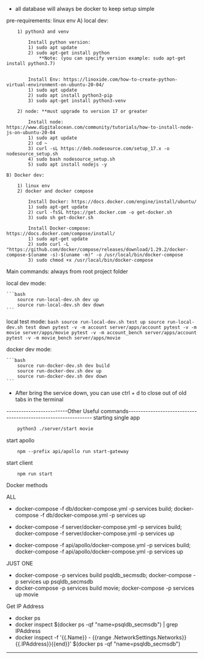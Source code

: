 - all database will always be docker to keep setup simple

pre-requirements: linux env
    A) local dev:

        1) python3 and venv
            
            Install python version:
            1) sudo apt update 
            2) sudo apt-get install python
                **Note: (you can specify version example: sudo apt-get install python3.7)


            Install Env: https://linoxide.com/how-to-create-python-virtual-environment-on-ubuntu-20-04/
            1) sudo apt update
            2) sudo apt install python3-pip
            3) sudo apt-get install python3-venv

        2) node: **must upgrade to version 17 or greater

            Install node: https://www.digitalocean.com/community/tutorials/how-to-install-node-js-on-ubuntu-20-04
            1) sudo apt update
            2) cd ~
            3) curl -sL https://deb.nodesource.com/setup_17.x -o nodesource_setup.sh
            4) sudo bash nodesource_setup.sh
            5) sudo apt install nodejs -y
            
    B) Docker dev:

        1) linux env
        2) docker and docker compose

            Install Docker: https://docs.docker.com/engine/install/ubuntu/
            1) sudo apt-get update
            2) curl -fsSL https://get.docker.com -o get-docker.sh
            3) sudo sh get-docker.sh

            Install Docker-compose: https://docs.docker.com/compose/install/
            1) sudo apt-get update
            2) sudo curl -L "https://github.com/docker/compose/releases/download/1.29.2/docker-compose-$(uname -s)-$(uname -m)" -o /usr/local/bin/docker-compose
            3) sudo chmod +x /usr/local/bin/docker-compose


Main commands: always from root project folder

local dev mode:

    ```bash
        source run-local-dev.sh dev up
        source run-local-dev.sh dev down
    ```

local test mode:
    ```bash
        source run-local-dev.sh test up
        source run-local-dev.sh test down
        pytest -v -m account server/apps/account
        pytest -v -m movie server/apps/movie
        pytest -v -m account_bench server/apps/account
        pytest -v -m movie_bench server/apps/movie
    ```

docker dev mode:

    ```bash
        source run-docker-dev.sh dev build
        source run-docker-dev.sh dev up
        source run-docker-dev.sh dev down
    ```
- After bring the service down, you can use ctrl + d to close out of old tabs in the terminal

-------------------------Other Useful commands---------------------------------------------------------------
starting single app
```bash
    python3 ./server/start movie
```

start apollo
```node
    npm --prefix api/apollo run start-gateway
```

start client
```node
    npm run start
```

Docker methods

ALL
- docker-compose -f db/docker-compose.yml -p services build; docker-compose -f db/docker-compose.yml -p services up

- docker-compose -f server/docker-compose.yml -p services build; docker-compose -f server/docker-compose.yml -p services up

- docker-compose -f api/apollo/docker-compose.yml -p services build; docker-compose -f api/apollo/docker-compose.yml -p services up

JUST ONE
- docker-compose -p services build psqldb_secmsdb; docker-compose -p services up psqldb_secmsdb
- docker-compose -p services build movie; docker-compose -p services up movie

Get IP Address
- docker ps
- docker inspect $(docker ps -qf "name=psqldb_secmsdb") | grep IPAddress
- docker inspect -f '{{.Name}} - {{range .NetworkSettings.Networks}}{{.IPAddress}}{{end}}' $(docker ps -qf "name=psqldb_secmsdb")


-------